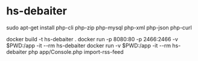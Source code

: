 # hs-debaiter

sudo apt-get install php-cli php-zip php-mysql php-xml php-json php-curl

docker build -t hs-debaiter .
docker run -p 8080:80 -p 2466:2466 -v $PWD:/app -it --rm hs-debaiter
docker run -v $PWD:/app -it --rm hs-debaiter php app/Console.php import-rss-feed
